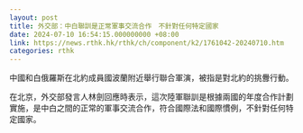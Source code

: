 ```yaml
---
layout: post
title: 外交部：中白聯訓是正常軍事交流合作　不針對任何特定國家
date: 2024-07-10 16:54:15.000000000 +08:00
link: https://news.rthk.hk/rthk/ch/component/k2/1761042-20240710.htm
categories: rthk
---
```


中國和白俄羅斯在北約成員國波蘭附近舉行聯合軍演，被指是對北約的挑釁行動。

在北京，外交部發言人林劍回應時表示，這次陸軍聯訓是根據兩國的年度合作計劃實施，是中白之間的正常的軍事交流合作，符合國際法和國際慣例，不針對任何特定國家。
